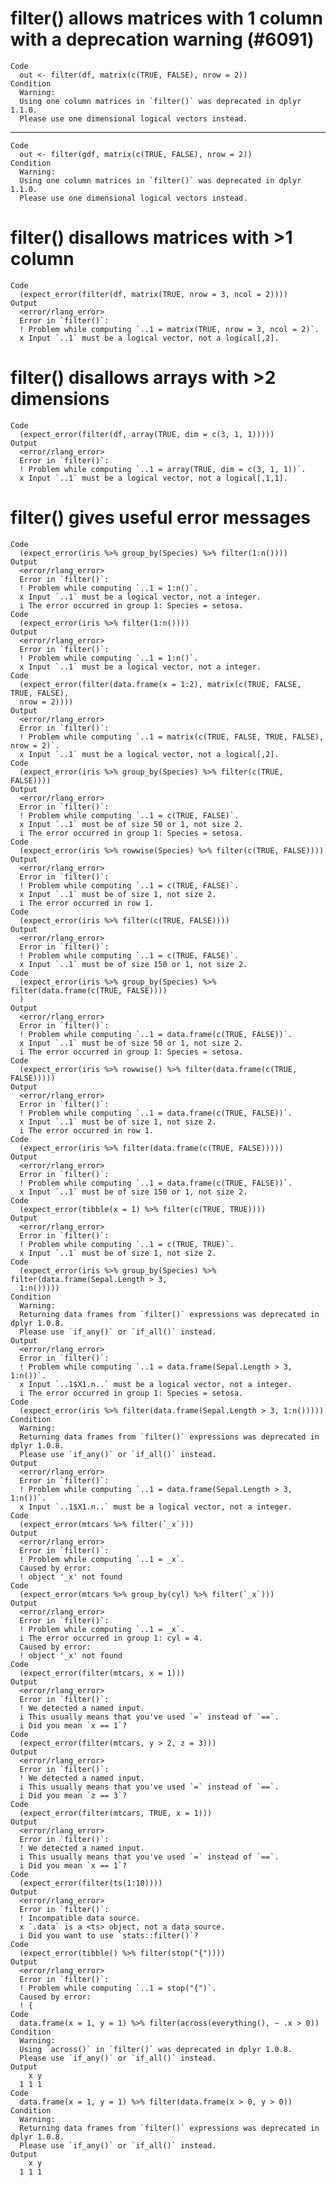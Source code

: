 # filter() allows matrices with 1 column with a deprecation warning (#6091)

    Code
      out <- filter(df, matrix(c(TRUE, FALSE), nrow = 2))
    Condition
      Warning:
      Using one column matrices in `filter()` was deprecated in dplyr 1.1.0.
      Please use one dimensional logical vectors instead.

---

    Code
      out <- filter(gdf, matrix(c(TRUE, FALSE), nrow = 2))
    Condition
      Warning:
      Using one column matrices in `filter()` was deprecated in dplyr 1.1.0.
      Please use one dimensional logical vectors instead.

# filter() disallows matrices with >1 column

    Code
      (expect_error(filter(df, matrix(TRUE, nrow = 3, ncol = 2))))
    Output
      <error/rlang_error>
      Error in `filter()`:
      ! Problem while computing `..1 = matrix(TRUE, nrow = 3, ncol = 2)`.
      x Input `..1` must be a logical vector, not a logical[,2].

# filter() disallows arrays with >2 dimensions

    Code
      (expect_error(filter(df, array(TRUE, dim = c(3, 1, 1)))))
    Output
      <error/rlang_error>
      Error in `filter()`:
      ! Problem while computing `..1 = array(TRUE, dim = c(3, 1, 1))`.
      x Input `..1` must be a logical vector, not a logical[,1,1].

# filter() gives useful error messages

    Code
      (expect_error(iris %>% group_by(Species) %>% filter(1:n())))
    Output
      <error/rlang_error>
      Error in `filter()`:
      ! Problem while computing `..1 = 1:n()`.
      x Input `..1` must be a logical vector, not a integer.
      i The error occurred in group 1: Species = setosa.
    Code
      (expect_error(iris %>% filter(1:n())))
    Output
      <error/rlang_error>
      Error in `filter()`:
      ! Problem while computing `..1 = 1:n()`.
      x Input `..1` must be a logical vector, not a integer.
    Code
      (expect_error(filter(data.frame(x = 1:2), matrix(c(TRUE, FALSE, TRUE, FALSE),
      nrow = 2))))
    Output
      <error/rlang_error>
      Error in `filter()`:
      ! Problem while computing `..1 = matrix(c(TRUE, FALSE, TRUE, FALSE), nrow = 2)`.
      x Input `..1` must be a logical vector, not a logical[,2].
    Code
      (expect_error(iris %>% group_by(Species) %>% filter(c(TRUE, FALSE))))
    Output
      <error/rlang_error>
      Error in `filter()`:
      ! Problem while computing `..1 = c(TRUE, FALSE)`.
      x Input `..1` must be of size 50 or 1, not size 2.
      i The error occurred in group 1: Species = setosa.
    Code
      (expect_error(iris %>% rowwise(Species) %>% filter(c(TRUE, FALSE))))
    Output
      <error/rlang_error>
      Error in `filter()`:
      ! Problem while computing `..1 = c(TRUE, FALSE)`.
      x Input `..1` must be of size 1, not size 2.
      i The error occurred in row 1.
    Code
      (expect_error(iris %>% filter(c(TRUE, FALSE))))
    Output
      <error/rlang_error>
      Error in `filter()`:
      ! Problem while computing `..1 = c(TRUE, FALSE)`.
      x Input `..1` must be of size 150 or 1, not size 2.
    Code
      (expect_error(iris %>% group_by(Species) %>% filter(data.frame(c(TRUE, FALSE))))
      )
    Output
      <error/rlang_error>
      Error in `filter()`:
      ! Problem while computing `..1 = data.frame(c(TRUE, FALSE))`.
      x Input `..1` must be of size 50 or 1, not size 2.
      i The error occurred in group 1: Species = setosa.
    Code
      (expect_error(iris %>% rowwise() %>% filter(data.frame(c(TRUE, FALSE)))))
    Output
      <error/rlang_error>
      Error in `filter()`:
      ! Problem while computing `..1 = data.frame(c(TRUE, FALSE))`.
      x Input `..1` must be of size 1, not size 2.
      i The error occurred in row 1.
    Code
      (expect_error(iris %>% filter(data.frame(c(TRUE, FALSE)))))
    Output
      <error/rlang_error>
      Error in `filter()`:
      ! Problem while computing `..1 = data.frame(c(TRUE, FALSE))`.
      x Input `..1` must be of size 150 or 1, not size 2.
    Code
      (expect_error(tibble(x = 1) %>% filter(c(TRUE, TRUE))))
    Output
      <error/rlang_error>
      Error in `filter()`:
      ! Problem while computing `..1 = c(TRUE, TRUE)`.
      x Input `..1` must be of size 1, not size 2.
    Code
      (expect_error(iris %>% group_by(Species) %>% filter(data.frame(Sepal.Length > 3,
      1:n()))))
    Condition
      Warning:
      Returning data frames from `filter()` expressions was deprecated in dplyr 1.0.8.
      Please use `if_any()` or `if_all()` instead.
    Output
      <error/rlang_error>
      Error in `filter()`:
      ! Problem while computing `..1 = data.frame(Sepal.Length > 3, 1:n())`.
      x Input `..1$X1.n..` must be a logical vector, not a integer.
      i The error occurred in group 1: Species = setosa.
    Code
      (expect_error(iris %>% filter(data.frame(Sepal.Length > 3, 1:n()))))
    Condition
      Warning:
      Returning data frames from `filter()` expressions was deprecated in dplyr 1.0.8.
      Please use `if_any()` or `if_all()` instead.
    Output
      <error/rlang_error>
      Error in `filter()`:
      ! Problem while computing `..1 = data.frame(Sepal.Length > 3, 1:n())`.
      x Input `..1$X1.n..` must be a logical vector, not a integer.
    Code
      (expect_error(mtcars %>% filter(`_x`)))
    Output
      <error/rlang_error>
      Error in `filter()`:
      ! Problem while computing `..1 = _x`.
      Caused by error:
      ! object '_x' not found
    Code
      (expect_error(mtcars %>% group_by(cyl) %>% filter(`_x`)))
    Output
      <error/rlang_error>
      Error in `filter()`:
      ! Problem while computing `..1 = _x`.
      i The error occurred in group 1: cyl = 4.
      Caused by error:
      ! object '_x' not found
    Code
      (expect_error(filter(mtcars, x = 1)))
    Output
      <error/rlang_error>
      Error in `filter()`:
      ! We detected a named input.
      i This usually means that you've used `=` instead of `==`.
      i Did you mean `x == 1`?
    Code
      (expect_error(filter(mtcars, y > 2, z = 3)))
    Output
      <error/rlang_error>
      Error in `filter()`:
      ! We detected a named input.
      i This usually means that you've used `=` instead of `==`.
      i Did you mean `z == 3`?
    Code
      (expect_error(filter(mtcars, TRUE, x = 1)))
    Output
      <error/rlang_error>
      Error in `filter()`:
      ! We detected a named input.
      i This usually means that you've used `=` instead of `==`.
      i Did you mean `x == 1`?
    Code
      (expect_error(filter(ts(1:10))))
    Output
      <error/rlang_error>
      Error in `filter()`:
      ! Incompatible data source.
      x `.data` is a <ts> object, not a data source.
      i Did you want to use `stats::filter()`?
    Code
      (expect_error(tibble() %>% filter(stop("{"))))
    Output
      <error/rlang_error>
      Error in `filter()`:
      ! Problem while computing `..1 = stop("{")`.
      Caused by error:
      ! {
    Code
      data.frame(x = 1, y = 1) %>% filter(across(everything(), ~ .x > 0))
    Condition
      Warning:
      Using `across()` in `filter()` was deprecated in dplyr 1.0.8.
      Please use `if_any()` or `if_all()` instead.
    Output
        x y
      1 1 1
    Code
      data.frame(x = 1, y = 1) %>% filter(data.frame(x > 0, y > 0))
    Condition
      Warning:
      Returning data frames from `filter()` expressions was deprecated in dplyr 1.0.8.
      Please use `if_any()` or `if_all()` instead.
    Output
        x y
      1 1 1

